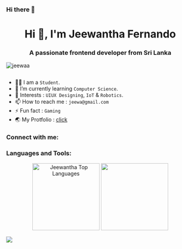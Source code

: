 ### Hi there 👋


  

<h1 align="center">
  Hi 👋, I'm Jeewantha Fernando
</h1>
<h3 align="center">A passionate frontend developer from Sri Lanka</h3>

<p align="left"> <img src="https://komarev.com/ghpvc/?username=jeewaa&label=Profile%20views&color=0e75b6&style=flat" alt="jeewaa" /> </p>
<!--![](https://komarev.com/ghpvc/?username=JeeWaa&color=yellow)-->

<p align="left"> <a href="https://twitter.com/" target="blank"><img src="https://img.shields.io/twitter/follow/?logo=twitter&style=for-the-badge" alt="" /></a> </p>

- 👨‍🎓 I am a `Student`.
- 🌱 I’m currently learning `Computer Science`.
- 💜 Interests : `UIUX Designing`, `IoT` & `Robotics`.
- 📫 How to reach me : `jeewa@gmail.com`
- ⚡ Fun fact : `Gaming`
- 🌏 My Protfolio : <a href="">click</a><br>

<h3 align="left">Connect with me:</h3>


<h3 align="left">Languages and Tools:</h3>



<p align="center">
<img height="180px" alt="Jeewantha Top Languages" src="https://github-readme-stats.vercel.app/api/top-langs/?username=JeeWaa&langs_count=8&count_private=true&layout=compact&theme=react&hide_border=true"/>
<img height="180px" title="streak-stats" alt="" src="https://github-readme-streak-stats.herokuapp.com?user=JeeWaa&theme=monokai-metallian&hide_border=true"/>
</p>


![](https://github-profile-summary-cards.vercel.app/api/cards/profile-details?username=JeeWaa&theme=monokai)
<!--

![](https://github-profile-summary-cards.vercel.app/api/cards/profile-details?username=JeeWaa&theme=monokai)







![Portfolio](https://img.shields.io/badge/Portfolio-%23000000.svg?style=for-the-badge&logo=firefox&logoColor=#FF7139) ![Gmail](https://img.shields.io/badge/Gmail-D14836?style=for-the-badge&logo=gmail&logoColor=white) ![Facebook](https://img.shields.io/badge/Facebook-%231877F2.svg?style=for-the-badge&logo=Facebook&logoColor=white) ![LinkedIn](https://img.shields.io/badge/linkedin-%230077B5.svg?style=for-the-badge&logo=linkedin&logoColor=white)


![MySQL](https://img.shields.io/badge/mysql-%2300f.svg?style=for-the-badge&logo=mysql&logoColor=white) ![MongoDB](https://img.shields.io/badge/MongoDB-%234ea94b.svg?style=for-the-badge&logo=mongodb&logoColor=white) ![Adobe Photoshop](https://img.shields.io/badge/adobe%20photoshop-%2331A8FF.svg?style=for-the-badge&logo=adobe%20photoshop&logoColor=white) ![Adobe XD](https://img.shields.io/badge/Adobe%20XD-470137?style=for-the-badge&logo=Adobe%20XD&logoColor=#FF61F6) ![Figma](https://img.shields.io/badge/figma-%23F24E1E.svg?style=for-the-badge&logo=figma&logoColor=white) ![Express.js](https://img.shields.io/badge/express.js-%23404d59.svg?style=for-the-badge&logo=express&logoColor=%2361DAFB) ![NodeJS](https://img.shields.io/badge/node.js-6DA55F?style=for-the-badge&logo=node.js&logoColor=white) ![IntelliJ IDEA](https://img.shields.io/badge/IntelliJIDEA-000000.svg?style=for-the-badge&logo=intellij-idea&logoColor=white) ![Git](https://img.shields.io/badge/git-%23F05033.svg?style=for-the-badge&logo=git&logoColor=white)

-->





  

<!--
**JeeWaa/JeeWaa** is a ✨ _special_ ✨ repository because its `README.md` (this file) appears on your GitHub profile.

Here are some ideas to get you started:

- 🔭 I’m currently working on ...
- 🌱 I’m currently learning ...
- 👯 I’m looking to collaborate on ...
- 🤔 I’m looking for help with ...
- 💬 Ask me about ...
- 📫 How to reach me: ...
- 😄 Pronouns: ...
- ⚡ Fun fact: ...
-->
